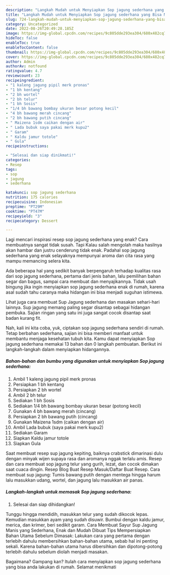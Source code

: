 ```yaml
---
description: "Langkah Mudah untuk Menyiapkan Sop jagung sederhana yang Bisa Manjain Lidah"
title: "Langkah Mudah untuk Menyiapkan Sop jagung sederhana yang Bisa Manjain Lidah"
slug: 724-langkah-mudah-untuk-menyiapkan-sop-jagung-sederhana-yang-bisa-manjain-lidah
category: Uncategorized
date: 2022-08-26T20:49:28.185Z
image: https://img-global.cpcdn.com/recipes/9c805dde293ea304/680x482cq70/sop-jagung-sederhana-foto-resep-utama.jpg
hideToc: false
enableToc: true
enableTocContent: false
thumbnail: https://img-global.cpcdn.com/recipes/9c805dde293ea304/680x482cq70/sop-jagung-sederhana-foto-resep-utama.jpg
cover: https://img-global.cpcdn.com/recipes/9c805dde293ea304/680x482cq70/sop-jagung-sederhana-foto-resep-utama.jpg
author: Admin
authorAv: notfound
ratingvalue: 4.7
reviewcount: 23
recipeingredient:
- "1 kaleng jagung pipil merk pronas"
- "1 bh kentang"
- "2 bh wortel"
- "2 bh telur"
- "1 bh Sosis"
- "1/4 bh bawang bombay ukuran besar potong kecil"
- "4 bh bawang merah cincang"
- "2 bh bawang putih cincang"
- " Maizena 1sdm caikan dengan air"
- " Lada bubuk saya pakai merk kupu2"
- " Garam"
- " Kaldu jamur totole"
- " Gula"
recipeinstructions:

- "Selesai dan siap dinikmati!"
categories:
- Resep
tags:
- sop
- jagung
- sederhana

katakunci: sop jagung sederhana 
nutrition: 175 calories
recipecuisine: Indonesian
preptime: "PT29M"
cooktime: "PT47M"
recipeyield: "3"
recipecategory: Dessert

---
```



Lagi mencari inspirasi resep sop jagung sederhana yang enak? Cara membuatnya sangat tidak susah. Tapi Kalau salah mengolah maka hasilnya akan hambar dan justru cenderung tidak enak. Padahal sop jagung sederhana yang enak selayaknya mempunyai aroma dan cita rasa yang mampu memancing selera kita.


Ada beberapa hal yang sedikit banyak berpengaruh terhadap kualitas rasa dari sop jagung sederhana, pertama dari jenis bahan, lalu pemilihan bahan segar dan bagus, sampai cara membuat dan menyajikannya. Tidak usah bingung jika ingin menyiapkan sop jagung sederhana enak di rumah, karena asal sudah tahu caranya maka hidangan ini bisa menjadi suguhan istimewa.

Lihat juga cara membuat Sup Jagung sederhana dan masakan sehari-hari lainnya. Sup jagung memang paling segar disantap sebagai hidangan pembuka. Sajian ringan yang satu ini juga sangat cocok disantap saat badan kurang fit.


Nah, kali ini kita coba, yuk, ciptakan sop jagung sederhana sendiri di rumah. Tetap berbahan sederhana, sajian ini bisa memberi manfaat untuk membantu menjaga kesehatan tubuh kita. Kamu dapat menyiapkan Sop jagung sederhana memakai 13 bahan dan 0 langkah pembuatan. Berikut ini langkah-langkah dalam menyiapkan hidangannya.

<!--inarticleads1-->

##### Bahan-bahan dan bumbu yang digunakan untuk menyiapkan Sop jagung sederhana:

1. Ambil 1 kaleng jagung pipil merk pronas
1. Persiapkan 1 bh kentang
1. Persiapkan 2 bh wortel
1. Ambil 2 bh telur
1. Sediakan 1 bh Sosis
1. Sediakan 1/4 bh bawang bombay ukuran besar (potong kecil)
1. Gunakan 4 bh bawang merah (cincang)
1. Persiapkan 2 bh bawang putih (cincang)
1. Gunakan  Maizena 1sdm (caikan dengan air)
1. Ambil  Lada bubuk (saya pakai merk kupu2)
1. Sediakan  Garam
1. Siapkan  Kaldu jamur totole
1. Siapkan  Gula


Saat membuat resep sup jagung kepiting, baiknya crabstick dimarinasi dulu dengan minyak wijen supaya rasa dan aromanya nggak terlalu amis. Resep dan cara membuat sop jagung telur yang gurih, lezat, dan cocok dimakan saat cuaca dingin. Resep Blog Buat Resep Masuk/Daftar Buat Resep. Cara membuat sup jagung: Tumis bawang putih dengan mentega hingga harum lalu masukkan udang, wortel, dan jagung lalu masukkan air panas. 

<!--inarticleads2-->

##### Langkah-langkah untuk memasak Sop jagung sederhana:


1. Selesai dan siap dihidangkan!

Tunggu hingga mendidih, masukkan telur yang sudah dikocok lepas. Kemudian masukkan ayam yang sudah disuwir. Bumbui dengan kaldu jamur, merica, dan krimer, beri sedikit garam. Cara Membuat Sayur Sup Jagung Manis yang Sederhana, Enak dan Mudah Dibuat Tips Mempersiapkan Bahan Utama Sebelum Dimasak: Lakukan cara yang pertama dengan terlebih dahulu membersihkan bahan-bahan utama, sebab hal ini penting sekali. Karena bahan-bahan utama harus dibersihkan dan dipotong-potong terlebih dahulu sebelum diolah menjadi masakan. 

Bagaimana? Gampang kan? Itulah cara menyiapkan sop jagung sederhana yang bisa anda lakukan di rumah. Selamat menikmati
